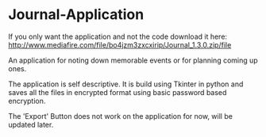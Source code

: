 # Journal-Application
If you only want the application and not the code download it here:
http://www.mediafire.com/file/bo4jzm3zxcxirip/Journal_1.3.0.zip/file

An application for noting down memorable events or for planning coming up ones.

The application is self descriptive. It is build using Tkinter in python and saves all the files
in encrypted format using basic password based encryption.

The 'Export' Button does not work on the application for now,
will be updated later.
